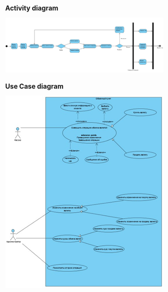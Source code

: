 ## Activity diagram
![Activity diagram](https://github.com/DanilaRaz/Exchange1/blob/master/Activity%20Diagram1.jpg)
## Use Case diagram
![Use Case diagram](https://github.com/DanilaRaz/Exchange1/blob/master/Use%20Case%20Diagram.jpg)
